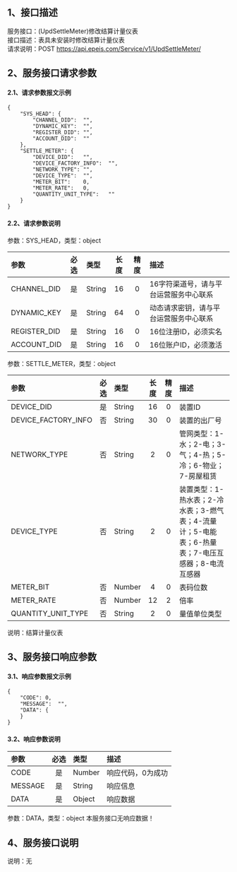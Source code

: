 ## 1、接口描述  
服务接口：(UpdSettleMeter)修改结算计量仪表  
接口描述：表具未安装时修改结算计量仪表  
请求说明：POST https://api.epeis.com/Service/v1/UpdSettleMeter/  
  
## 2、服务接口请求参数  
#### 2.1、请求参数报文示例  
~~~  
{
	"SYS_HEAD":	{
		"CHANNEL_DID":	"",
		"DYNAMIC_KEY":	"",
		"REGISTER_DID":	"",
		"ACCOUNT_DID":	""
	},
	"SETTLE_METER":	{
		"DEVICE_DID":	"",
		"DEVICE_FACTORY_INFO":	"",
		"NETWORK_TYPE":	"",
		"DEVICE_TYPE":	"",
		"METER_BIT":	0,
		"METER_RATE":	0,
		"QUANTITY_UNIT_TYPE":	""
	}
}  
~~~  
#### 2.2、请求参数说明  
参数：SYS_HEAD，类型：object  
  
| 参数 | 必选 | 类型 | 长度 | 精度 | 描述 |  
| :----------------- | :----: | :-------- | :----: | :----: | :---------------- |  
| CHANNEL_DID | 是 | String | 16 | 0 | 16字符渠道号，请与平台运营服务中心联系 |  
| DYNAMIC_KEY | 是 | String | 64 | 0 | 动态请求密钥，请与平台运营服务中心联系 |  
| REGISTER_DID      |  是  | String   | 16 | 0 | 16位注册ID，必须实名 |  
| ACCOUNT_DID       |  是  | String   | 16 | 0 | 16位账户ID，必须激活 |  
  
参数：SETTLE_METER，类型：object  
  
| 参数              | 必选 | 类型     | 长度 | 精度 | 描述             |  
| :----------------- | :----: | :-------- | :----: | :----: | :---------------- |  
| DEVICE_DID |  是  | String   | 16 | 0 | 装置ID |  
| DEVICE_FACTORY_INFO |  否  | String   | 30 | 0 | 装置的出厂号 |  
| NETWORK_TYPE |  否  | String   | 2 | 0 | 管网类型：1-水；2-电；3-气；4-热；5-冷；6-物业；7-房屋租赁 |  
| DEVICE_TYPE |  否  | String   | 2 | 0 | 装置类型：1-热水表；2-冷水表；3-燃气表；4-流量计；5-电能表；6-热量表；7-电压互感器；8-电流互感器 |  
| METER_BIT |  否  | Number   | 4 | 0 | 表码位数 |  
| METER_RATE |  否  | Number   | 12 | 2 | 倍率 |  
| QUANTITY_UNIT_TYPE |  否  | String   | 2 | 0 | 量值单位类型 |  
  
说明：结算计量仪表  
  
## 3、服务接口响应参数  
#### 3.1、响应参数报文示例  
~~~  
{
	"CODE":	0,
	"MESSAGE":	"",
	"DATA":	{
	}
}  
~~~  
#### 3.2、响应参数说明  
  
| 参数              | 必选 | 类型     | 描述             |  
| :----------------- | :----: | :-------- | :---------------- |  
| CODE | 是 | Number | 响应代码，0为成功 |  
| MESSAGE | 是 | String | 响应信息 |  
| DATA | 是 | Object | 响应数据 |  
  
参数：DATA，类型：object 本服务接口无响应数据！  
## 4、服务接口说明  
说明：无  
